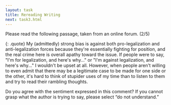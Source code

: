 ```yaml
---
layout: task
title: Rereading Writing
next: task3.html
---
```


Please read the following passage, taken from an online forum. (2/5)

{: .quote}
My (admittedly) strong bias is against both pro-legalization and anti-legalization forces because they're essentially fighting for position, and the real crime here is overall apathy toward the issue. If people were to say, "I'm for legalization, and here's why..." or "I'm against legalization, and here's why..." I wouldn't be upset at all. However, when people aren't willing to even admit that there may be a legitimate case to be made for one side or the other, it's hard to think of stupider uses of my time than to listen to them and try to read their rambling thoughts.

Do you agree with the sentiment expressed in this comment? If you cannot grasp what the author is trying to say, please select “do not understand.”